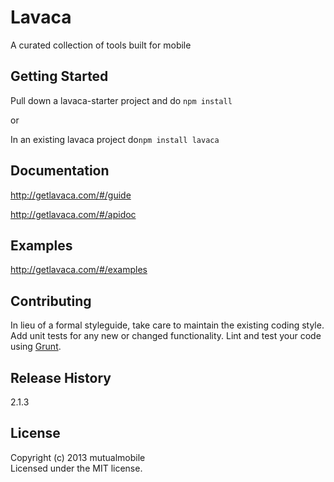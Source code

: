 # Lavaca

A curated collection of tools built for mobile

## Getting Started
Pull down a lavaca-starter project and do `npm install`

or

In an existing lavaca project do`npm install lavaca`

## Documentation
<http://getlavaca.com/#/guide>

<http://getlavaca.com/#/apidoc>

## Examples
<http://getlavaca.com/#/examples>

## Contributing
In lieu of a formal styleguide, take care to maintain the existing coding style. Add unit tests for any new or changed functionality. Lint and test your code using [Grunt](http://gruntjs.com/).

## Release History
2.1.3

## License
Copyright (c) 2013 mutualmobile  
Licensed under the MIT license.